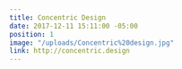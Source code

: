 ```yaml
---
title: Concentric Design
date: 2017-12-11 15:11:00 -05:00
position: 1
image: "/uploads/Concentric%20design.jpg"
link: http://concentric.design
---
```


